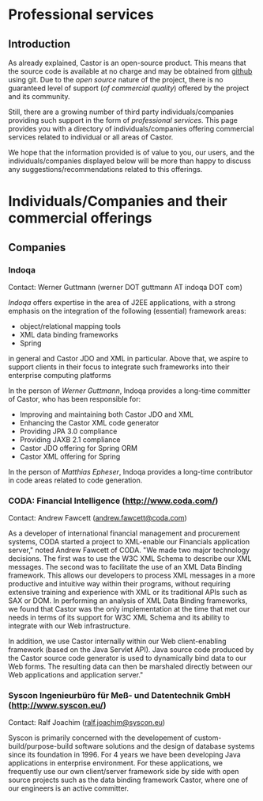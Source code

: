 # Professional services

## Introduction

As already explained, Castor is an open-source product. This means that the
source code is available at no charge and may be obtained from [github](http://github.com/castor-data-binding)
using git. Due to the *open source* nature of the project, there is no guaranteed level of
support (*of commercial quality*) offered by the project and its
community.
      
Still, there are a growing number of third party individuals/companies
providing such support in the form of *professional services*.
This page provides you with a directory of individuals/companies
offering commercial services related to individual or all areas
of Castor.
      
We hope that the information provided is of value to you, our users,
and the individuals/companies displayed below will be more than happy
to discuss any suggestions/recommendations related to this offerings.

# Individuals/Companies and their commercial offerings

## Companies

### Indoqa

Contact: Werner Guttmann (werner DOT guttmann AT indoqa DOT com)

*Indoqa* offers expertise in the area of J2EE applications, with a strong 
emphasis on the integration of the following (essential) framework areas:

* object/relational mapping tools
* XML data binding frameworks
* Spring

in general and Castor JDO and XML in particular. Above that, we aspire to 
support clients in their focus to integrate such frameworks into their 
enterprise computing platforms

In the person of *Werner Guttmann*, Indoqa provides a long-time committer 
of Castor, who has been responsible for:

* Improving and maintaining both Castor JDO and XML
* Enhancing the Castor XML code generator
* Providing JPA 3.0 compliance
* Providing JAXB 2.1 compliance
* Castor JDO offering for Spring ORM
* Castor XML offering for Spring

In the person of *Matthias Epheser*, Indoqa provides a long-time contributor
in code areas related to code generation.
            
### CODA: Financial Intelligence (http://www.coda.com/)

Contact: Andrew Fawcett (andrew.fawcett@coda.com)

As a developer of international financial management and
procurement systems, CODA started a project to XML-enable our Financials
application server," noted Andrew Fawcett of CODA. "We made two major
technology decisions. The first was to use the W3C XML Schema to
describe our XML messages. The second was to facilitate the use of an
XML Data Binding framework. This allows our developers to process XML
messages in a more productive and intuitive way within their programs,
without requiring extensive training and experience with XML or its
traditional APIs such as SAX or DOM. In performing an analysis of XML
Data Binding frameworks, we found that Castor was the only
implementation at the time that met our needs in terms of its support
for W3C XML Schema and its ability to integrate with our Web
infrastructure.

In addition, we use Castor internally within our
Web client-enabling framework (based on the Java Servlet API). Java
source code produced by the Castor source code generator is used to
dynamically bind data to our Web forms. The resulting data can then be
marshaled directly between our Web applications and application server."

### Syscon Ingenieurbüro für Meß- und Datentechnik GmbH (http://www.syscon.eu/)

Contact: Ralf Joachim (ralf.joachim@syscon.eu)

Syscon is primarily concerned with the developement of custom-build/purpose-build
software solutions and the design of database systems since its foundation in 1996.
For 4 years we have been developing Java applications in enterprise environment.
For these applications, we frequently use our own client/server framework side by
side with open source projects such as the data binding framework Castor, where
one of our engineers is an active committer.
